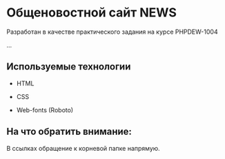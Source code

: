 # Общеновостной сайт NEWS

Разработан в качестве практического задания на курсе PHPDEW-1004

…

## Используемые технологии

* HTML

* CSS


* Web-fonts (Roboto)

## На что обратить внимание:

В ссылках обращение к корневой папке напрямую.
